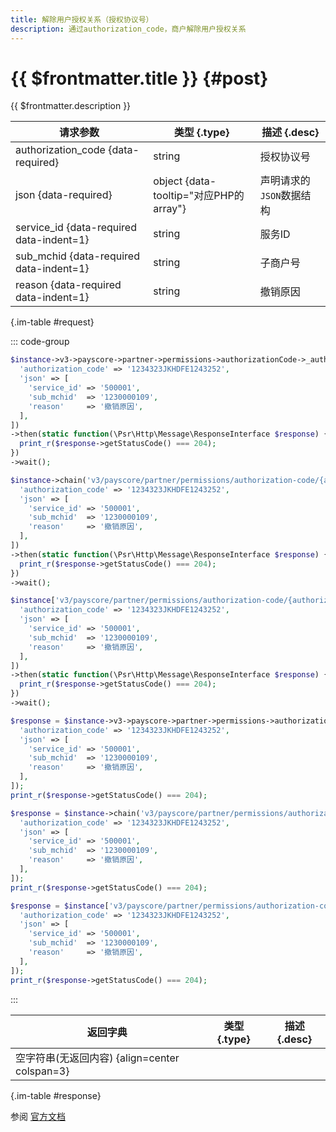 ```yaml
---
title: 解除用户授权关系（授权协议号）
description: 通过authorization_code，商户解除用户授权关系
---
```


# {{ $frontmatter.title }} {#post}

{{ $frontmatter.description }}

| 请求参数 | 类型 {.type} | 描述 {.desc}
| --- | --- | ---
| authorization_code {data-required} | string | 授权协议号
| json {data-required} | object {data-tooltip="对应PHP的array"} | 声明请求的`JSON`数据结构
| service_id {data-required data-indent=1} | string | 服务ID
| sub_mchid {data-required data-indent=1} | string | 子商户号
| reason {data-required data-indent=1} | string | 撤销原因

{.im-table #request}

::: code-group

```php [异步纯链式]
$instance->v3->payscore->partner->permissions->authorizationCode->_authorization_code_->terminate->postAsync([
  'authorization_code' => '1234323JKHDFE1243252',
  'json' => [
    'service_id' => '500001',
    'sub_mchid'  => '1230000109',
    'reason'     => '撤销原因',
  ],
])
->then(static function(\Psr\Http\Message\ResponseInterface $response) {
  print_r($response->getStatusCode() === 204);
})
->wait();
```

```php [异步声明式]
$instance->chain('v3/payscore/partner/permissions/authorization-code/{authorization_code}/terminate')->postAsync([
  'authorization_code' => '1234323JKHDFE1243252',
  'json' => [
    'service_id' => '500001',
    'sub_mchid'  => '1230000109',
    'reason'     => '撤销原因',
  ],
])
->then(static function(\Psr\Http\Message\ResponseInterface $response) {
  print_r($response->getStatusCode() === 204);
})
->wait();
```

```php [异步属性式]
$instance['v3/payscore/partner/permissions/authorization-code/{authorization_code}/terminate']->postAsync([
  'authorization_code' => '1234323JKHDFE1243252',
  'json' => [
    'service_id' => '500001',
    'sub_mchid'  => '1230000109',
    'reason'     => '撤销原因',
  ],
])
->then(static function(\Psr\Http\Message\ResponseInterface $response) {
  print_r($response->getStatusCode() === 204);
})
->wait();
```

```php [同步纯链式]
$response = $instance->v3->payscore->partner->permissions->authorizationCode->_authorization_code_->terminate->post([
  'authorization_code' => '1234323JKHDFE1243252',
  'json' => [
    'service_id' => '500001',
    'sub_mchid'  => '1230000109',
    'reason'     => '撤销原因',
  ],
]);
print_r($response->getStatusCode() === 204);
```

```php [同步声明式]
$response = $instance->chain('v3/payscore/partner/permissions/authorization-code/{authorization_code}/terminate')->post([
  'authorization_code' => '1234323JKHDFE1243252',
  'json' => [
    'service_id' => '500001',
    'sub_mchid'  => '1230000109',
    'reason'     => '撤销原因',
  ],
]);
print_r($response->getStatusCode() === 204);
```

```php [同步属性式]
$response = $instance['v3/payscore/partner/permissions/authorization-code/{authorization_code}/terminate']->post([
  'authorization_code' => '1234323JKHDFE1243252',
  'json' => [
    'service_id' => '500001',
    'sub_mchid'  => '1230000109',
    'reason'     => '撤销原因',
  ],
]);
print_r($response->getStatusCode() === 204);
```

:::

| 返回字典 | 类型 {.type} | 描述 {.desc}
| --- | --- | ---
| 空字符串(无返回内容) {align=center colspan=3}

{.im-table #response}

参阅 [官方文档](https://pay.weixin.qq.com/doc/v3/partner/4012382049)
